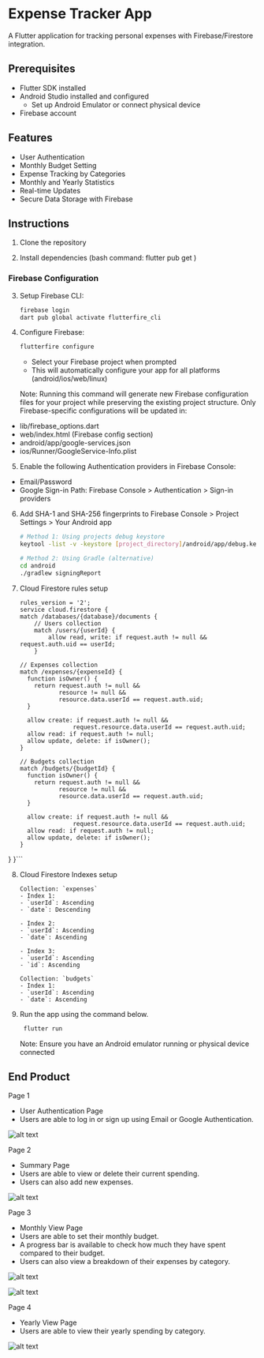 # Expense Tracker App
A Flutter application for tracking personal expenses with Firebase/Firestore integration.

## Prerequisites
- Flutter SDK installed
- Android Studio installed and configured
  - Set up Android Emulator or connect physical device
- Firebase account

## Features
- User Authentication
- Monthly Budget Setting
- Expense Tracking by Categories
- Monthly and Yearly Statistics
- Real-time Updates
- Secure Data Storage with Firebase

## Instructions
1. Clone the repository

2. Install dependencies (bash command: flutter pub get )

### Firebase Configuration
3. Setup Firebase CLI:
   ```bash
   firebase login
   dart pub global activate flutterfire_cli
   ```
4. Configure Firebase:
   ```bash
   flutterfire configure
   ```

   - Select your Firebase project when prompted
   - This will automatically configure your app for all platforms (android/ios/web/linux)

   Note: Running this command will generate new Firebase configuration files for your project while preserving the existing project structure. Only Firebase-specific configurations will be updated in:
 - lib/firebase_options.dart
 - web/index.html (Firebase config section)
 - android/app/google-services.json
 - ios/Runner/GoogleService-Info.plist

5. Enable the following Authentication providers in Firebase Console:
- Email/Password
- Google Sign-in
Path: Firebase Console > Authentication > Sign-in providers

6. Add SHA-1 and SHA-256 fingerprints to Firebase Console > Project Settings > Your Android app
   ```bash
   # Method 1: Using projects debug keystore
   keytool -list -v -keystore [project_directory]/android/app/debug.keystore -alias androiddebugkey -storepass android -keypass android 

   # Method 2: Using Gradle (alternative)
   cd android
   ./gradlew signingReport
   ```
7. Cloud Firestore rules setup
    ```
    rules_version = '2';
    service cloud.firestore {
    match /databases/{database}/documents {
        // Users collection
        match /users/{userId} {
            allow read, write: if request.auth != null && request.auth.uid == userId;
        }
    
    // Expenses collection
    match /expenses/{expenseId} {
      function isOwner() {
        return request.auth != null && 
               resource != null && 
               resource.data.userId == request.auth.uid;
      }

      allow create: if request.auth != null && 
                   request.resource.data.userId == request.auth.uid;
      allow read: if request.auth != null;
      allow update, delete: if isOwner();
    }
    
    // Budgets collection
    match /budgets/{budgetId} {
      function isOwner() {
        return request.auth != null && 
               resource != null && 
               resource.data.userId == request.auth.uid;
      }

      allow create: if request.auth != null && 
                   request.resource.data.userId == request.auth.uid;
      allow read: if request.auth != null;
      allow update, delete: if isOwner();
    }
  }
}```

8. Cloud Firestore Indexes setup
    ```
    Collection: `expenses`
    - Index 1:
    - `userId`: Ascending
    - `date`: Descending

    - Index 2:
    - `userId`: Ascending
    - `date`: Ascending

    - Index 3:
    - `userId`: Ascending
    - `id`: Ascending

    Collection: `budgets`
    - Index 1:
    - `userId`: Ascending
    - `date`: Ascending
    ```

9. Run the app using the command below.
   ```bash
    flutter run 
   ```
   Note: Ensure you have an Android emulator running or physical device connected

## End Product

Page 1 
- User Authentication Page
- Users are able to log in or sign up using Email or Google Authentication.

![alt text](./assets/image-2.png)

Page 2 
- Summary Page
- Users are able to view or delete their current spending.
- Users can also add new expenses.

![alt text](./assets/image-3.png)

Page 3
- Monthly View Page
- Users are able to set their monthly budget.
- A progress bar is available to check how much they have spent compared to their budget.
- Users can also view a breakdown of their expenses by category.

![alt text](./assets/image-4.png)

![alt text](./assets/image-5.png)

Page 4
- Yearly View Page
- Users are able to view their yearly spending by category.
  
![alt text](./assets/image-6.png)



